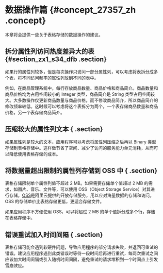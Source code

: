 # 数据操作篇 {#concept_27357_zh .concept}

本章将会提供一些关于表格存储的数据操作的建议。

## 拆分属性列访问热度差异大的表 {#section_zx1_s34_dfb .section}

如果行的属性列较多，但是每次操作只访问一部分属性列，可以考虑将表拆分成多个表，将不同访问频率的属性列放到不同的表中。

例如，在商品管理系统中，每行存放商品数量、商品价格和商品简介。商品数量和商品价格均为占用空间较小的 Integer 类型，商品简介是 String 类型占用空间较大。大多数操作仅更新商品数量与商品价格，而不修改商品简介，所以商品简介的修改频率较低。这时候可以考虑将这个表拆分为两个，一个表存储商品数量和商品价格，另一个表存储商品简介。

## 压缩较大的属性列文本 { .section}

如果属性列是较大的文本，应用程序可以考虑将属性列压缩之后再以 Binary 类型存储到表格存储中。这样做节省了空间、减少了访问的服务能力单元消耗，从而可以降低使用表格存储的成本。

## 将数据量超出限制的属性列存储到 OSS 中 { .section}

表格存储限制单个属性列值不超过 2 MB。如果需要存储单个值超过 2 MB 的需求，如图片、音乐、文件等，可以使用 OSS（Object Storage Service）对其进行存储。[OSS](https://www.alibabacloud.com/product/oss)是阿里云提供的开放存储服务，用以应对海量数据的存储和访问。OSS 的存储单价比表格存储更低，更适合存储文件。

如果应用程序不方便使用 OSS，可以将超过 2 MB 的单个值拆分成多个行，存储在表格存储中。

## 错误重试加入时间间隔 { .section}

表格存储可能会遇到软硬件问题，导致应用程序的部分请求失败，并返回可重试的错误。建议应用程序遇到此类错误时等待一段时间后再进行重试，每两次重试之间应该加大时间间隔或引入随机时间间隔，避免重试的请求堆积到一个时间点上引发雪崩效应。

